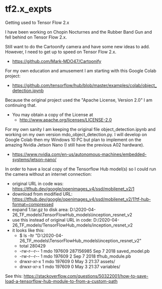 # tf2.x_expts
Getting used to Tensor Flow 2.x

I have been working on Chopin Nocturnes and the Rubber Band Gun and fell behind on Tensor Flow 2.x.

Still want to do the Cartoonify camera and have some new ideas to add. However, I need to get up to speed on Tensor Flow 2.x.
- https://github.com/Mark-MDO47/Cartoonify

For my own education and amusement I am starting with this Google Colab project:
- https://github.com/tensorflow/hub/blob/master/examples/colab/object_detection.ipynb

Because the original project used the "Apache License, Version 2.0" I am continuing that.
- You may obtain a copy of the License at
  - http://www.apache.org/licenses/LICENSE-2.0

For my own sanity I am keeping the original file object_detection.ipynb and working on my own version mdo_object_detection.py. I will develop on Google Colab then my Windows 10 PC but plan to implement on the amazing Nvidia Jetson Nano (I still have the previous A02 hardware).
- https://www.nvidia.com/en-us/autonomous-machines/embedded-systems/jetson-nano/

In order to have a local copy of the Tensorflow Hub model(s) so I could run the camera without an internet connection:
- original URL in code was: https://tfhub.dev/google/openimages_v4/ssd/mobilenet_v2/1
- download from modified URL: https://tfhub.dev/google/openimages_v4/ssd/mobilenet_v2/1?tf-hub-format=compressed
- expand 1.tar.gz to disk area: D:\2020-04-26_TF_models\TensorFlowHub_models\inception_resnet_v2
- use this instead of original URL in code: D:/2020-04-26_TF_models/TensorFlowHub_models/inception_resnet_v2
- it looks like this:
  - $ ls -ltr "D:\2020-04-26_TF_models\TensorFlowHub_models\inception_resnet_v2"
  - total 280429
  - -rw-r--r-- 1 mdo 197609 287156985 Sep  7  2018 saved_model.pb
  - -rw-r--r-- 1 mdo 197609         2 Sep  7  2018 tfhub_module.pb
  - drwxr-xr-x 1 mdo 197609         0 May  3 21:37 assets/
  - drwxr-xr-x 1 mdo 197609         0 May  3 21:37 variables/

See this: https://stackoverflow.com/questions/50322001/how-to-save-load-a-tensorflow-hub-module-to-from-a-custom-path
